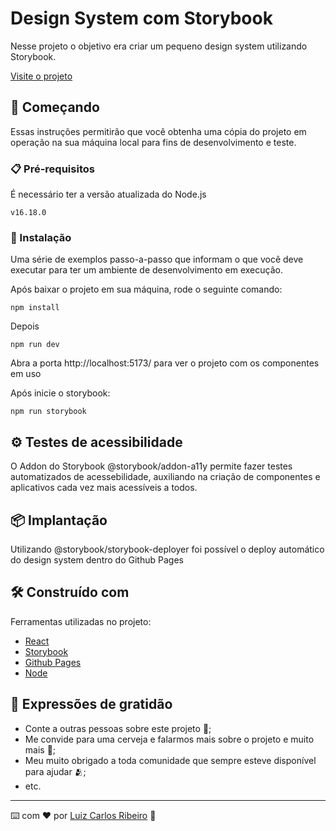 # Design System com Storybook

Nesse projeto o objetivo era criar um pequeno design system utilizando Storybook.

[Visite o projeto](https://luizcdribeiro.github.io/design-stystem-tailwind/)

## 🚀 Começando

Essas instruções permitirão que você obtenha uma cópia do projeto em operação na sua máquina local para fins de desenvolvimento e teste.


### 📋 Pré-requisitos

É necessário ter a versão atualizada do Node.js

```
v16.18.0
```

### 🔧 Instalação

Uma série de exemplos passo-a-passo que informam o que você deve executar para ter um ambiente de desenvolvimento em execução.

Após baixar o projeto em sua máquina, rode o seguinte comando:

```
npm install
```

Depois

```
npm run dev
```

Abra a porta http://localhost:5173/ para ver o projeto com os componentes em uso

Após inicie o storybook:

```
npm run storybook
```

## ⚙️ Testes de acessibilidade

O Addon do Storybook @storybook/addon-a11y permite fazer testes automatizados de acessebilidade, auxiliando na criação de componentes e aplicativos cada vez mais acessíveis a todos.

## 📦 Implantação

Utilizando @storybook/storybook-deployer foi possível o deploy automático do design system dentro do Github Pages

## 🛠️ Construído com

Ferramentas utilizadas no projeto:

* [React](https://pt-br.reactjs.org/)  
* [Storybook](https://storybook.js.org/)
* [Github Pages](https://pages.github.com/) 
* [Node](https://nodejs.org/en/)


## 🎁 Expressões de gratidão

* Conte a outras pessoas sobre este projeto 📢;
* Me convide para uma cerveja e falarmos mais sobre o projeto e muito mais 🍺;
* Meu muito obrigado a toda comunidade que sempre esteve disponível para ajudar 🫂;
* etc.


---
⌨️ com ❤️ por [Luiz Carlos Ribeiro](https://github.com/luizcdribeiro) 🖖